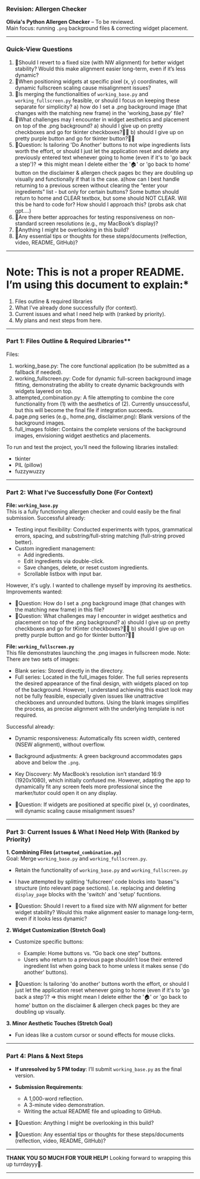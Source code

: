 ### Revision: Allergen Checker
**Olivia's Python Allergen Checker** – To be reviewed.  
Main focus: running `.png` background files & correcting widget placement.  

---

### Quick-View Questions
1. 🍏Should I revert to a fixed size (with NW alignment) for better widget stability? Would this make alignment easier long-term, even if it’s less dynamic?  
2. 🍏When positioning widgets at specific pixel (x, y) coordinates, will dynamic fullscreen scaling cause misalignment issues?
3. 🍏Is merging the functionalities of `working_base.py` and `working_fullscreen.py` feasible, or should I focus on keeping these separate for simplicity?
     a) how do I set a .png background image (that changes with the matching new frame) in the 'working_base.py' file?
5. 🍏What challenges may I encounter in widget aesthetics and placement on top of the .png background?
      a) should I give up on pretty checkboxes and go for tkinter checkboxes?😵‍💫
      b) should I give up on pretty purple button and go for tkinter button?😮‍💨
6. 🍏Question: Is tailoring 'Do Another' buttons to not wipe ingredients lists worth the effort, or should I just let the application reset and delete any previously entered text whenever going to home (even if it's to 'go back a step')? => this might mean I delete either the '🏠' or 'go back to home' button on the disclaimer & allergen check pages bc they are doubling up visually and functionally if that is the case.
       a)how can I best handle returning to a previous screen without clearing the “enter your ingredients” list - but only for certain buttons? Some button should return to home and CLEAR textbox, but some should NOT CLEAR. Will this be hard to code for? How should I approach this? (probs ask chat gpt....) 
9. 🍏Are there better approaches for testing responsiveness on non-standard screen resolutions (e.g., my MacBook’s display)?
10. 🍏Anything I might be overlooking in this build?
11. 🍏Any essential tips or thoughts for these steps/documents (relfection, video, README, GitHub)?

---

# Note: This is not a proper README. I’m using this document to explain:*  
1. Files outline & required libraries
2. What I’ve already done successfully (for context).  
3. Current issues and what I need help with (ranked by priority).  
4. My plans and next steps from here.  

---

### Part 1: Files Outline & Required Libraries**
Files: 
1. working_base.py: The core functional application (to be submitted as a fallback if needed).
2. working_fullscreen.py: Code for dynamic full-screen background image fitting, demonstrating the ability to create dynamic backgrounds with widgets layered on top.
3. attempted_combination.py: A file attempting to combine the core functionality from (1) with the aesthetics of (2). Currently unsuccessful, but this will become the final file if integration succeeds.
4. page.png series (e.g., home.png, disclaimer.png): Blank versions of the background images.
5. full_images folder: Contains the complete versions of the background images, envisioning widget aesthetics and placements.

To run and test the project, you’ll need the following libraries installed:  
- tkinter
- PIL (pillow)  
- fuzzywuzzy 

---

### Part 2: What I’ve Successfully Done (For Context) 
**File: `working_base.py`**  
This is a fully functioning allergen checker and could easily be the final submission. 
Successful already:  
- Testing input flexibility: Conducted experiments with typos, grammatical errors, spacing, and substring/full-string matching (full-string proved better).  
- Custom ingredient management:  
  - Add ingredients.  
  - Edit ingredients via double-click.  
  - Save changes, delete, or reset custom ingredients.  
  - Scrollable listbox with input bar.  

However, it's ugly. 
I wanted to challenge myself by improving its aesthetics. 
Improvements wanted:  
- 🍏Question: How do I set a .png background image (that changes with the matching new frame) in this file?
- 🍏Question: What challenges may I encounter in widget aesthetics and placement on top of the .png background?
      a) should I give up on pretty checkboxes and go for tKinter checkboxes?😵‍💫
      b) should I give up on pretty purple button and go for tkinter button?😮‍💨
      

**File: `working_fullscreen.py`**   
This file demonstrates launching the .png images in fullscreen mode.
Note: There are two sets of images:
- Blank series: Stored directly in the directory.
- Full series: Located in the full_images folder.
The full series represents the desired appearance of the final design, with widgets placed on top of the background. However, I understand achieving this exact look may not be fully feasible, especially given issues like unattractive checkboxes and unrounded buttons. Using the blank images simplifies the process, as precise alignment with the underlying template is not required.

Successful already: 
- Dynamic responsiveness: Automatically fits screen width, centered (NSEW alignment), without overflow.  
- Background adjustments: A green background accommodates gaps above and below the `.png`.
- Key Discovery: My MacBook’s resolution isn’t standard 16:9 (1920x1080), which initially confused me. However, adapting the app to dynamically fit any screen feels more professional since the marker/tutor could open it on any display.

- 🍏Question: If widgets are positioned at specific pixel (x, y) coordinates, will dynamic scaling cause misalignment issues?  

---

### Part 3: Current Issues & What I Need Help With (Ranked by Priority)  
**1. Combining Files (`attempted_combination.py`)**  
Goal: Merge `working_base.py` and `working_fullscreen.py`.  
- Retain the functionality of `working_base.py` and `working_fullscreen.py`
- I have attempted by splitting 'fullscreen' code blocks into 'bases''s structure (into relevant page sections). I.e. replacing and deleting `display_page` blocks with the 'switch' and 'setup' fucntions.

- 🍏Question: Should I revert to a fixed size with NW alignment for better widget stability? Would this make alignment easier to manage long-term, even if it looks less dynamic?  

**2. Widget Customization (Stretch Goal)**  
- Customize specific buttons:  
  - Example: Home buttons vs. “Go back one step” buttons.  
  - Users who return to a previous page shouldn’t lose their entered ingredient list when going back to home unless it makes sense ('do another' buttons).

- 🍏Question: Is tailoring 'do another' buttons worth the effort, or should I just let the application reset whenever going to home (even if it's to 'go back a step')? => this might mean I delete either the '🏠' or 'go back to home' button on the disclaimer & allergen check pages bc they are doubling up visually. 

**3. Minor Aesthetic Touches (Stretch Goal)**  
- Fun ideas like a custom cursor or sound effects for mouse clicks.  

---

### **Part 4: Plans & Next Steps**  
- **If unresolved by 5 PM today**: I’ll submit `working_base.py` as the final version.  
- **Submission Requirements**:  
  - A 1,000-word reflection.  
  - A 3-minute video demonstration.  
  - Writing the actual README file and uploading to GitHub.
 
- 🍏Question: Anything I might be overlooking in this build?
- 🍏Question: Any essential tips or thoughts for these steps/documents (relfection, video, README, GitHub)?

---

**THANK YOU SO MUCH FOR YOUR HELP!** Looking forward to wrapping this up turrdayyy🌟.  

---  
